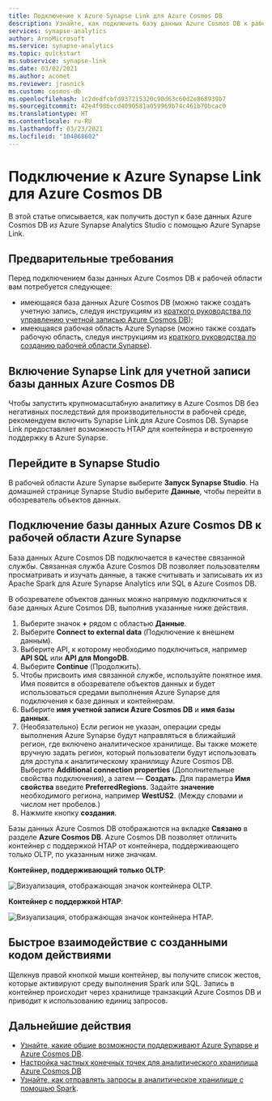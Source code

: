 ```yaml
---
title: Подключение к Azure Synapse Link для Azure Cosmos DB
description: Узнайте, как подключить базу данных Azure Cosmos DB к рабочей области Azure Synapse с помощью Azure Synapse Link.
services: synapse-analytics
author: ArnoMicrosoft
ms.service: synapse-analytics
ms.topic: quickstart
ms.subservice: synapse-link
ms.date: 03/02/2021
ms.author: acomet
ms.reviewer: jrasnick
ms.custom: cosmos-db
ms.openlocfilehash: 1c2dedfcbfd937215320c90d63c60d2e868939b7
ms.sourcegitcommit: 42e4f986ccd4090581a059969b74c461b70bcac0
ms.translationtype: HT
ms.contentlocale: ru-RU
ms.lasthandoff: 03/23/2021
ms.locfileid: "104868602"
---
```

# <a name="connect-to-azure-synapse-link-for-azure-cosmos-db"></a>Подключение к Azure Synapse Link для Azure Cosmos DB

В этой статье описывается, как получить доступ к базе данных Azure Cosmos DB из Azure Synapse Analytics Studio с помощью Azure Synapse Link.

## <a name="prerequisites"></a>Предварительные требования

Перед подключением базы данных Azure Cosmos DB к рабочей области вам потребуется следующее:

* имеющаяся база данных Azure Cosmos DB (можно также создать учетную запись, следуя инструкциям из [краткого руководства по управлению учетной записью Azure Cosmos DB](../../cosmos-db/how-to-manage-database-account.md));
* имеющаяся рабочая область Azure Synapse (можно также создать рабочую область, следуя инструкциям из [краткого руководства по созданию рабочей области Synapse](../quickstart-create-workspace.md)).

## <a name="enable-synapse-link-on-an-azure-cosmos-db-database-account"></a>Включение Synapse Link для учетной записи базы данных Azure Cosmos DB

Чтобы запустить крупномасштабную аналитику в Azure Cosmos DB без негативных последствий для производительности в рабочей среде, рекомендуем включить Synapse Link для Azure Cosmos DB. Synapse Link предоставляет возможность HTAP для контейнера и встроенную поддержку в Azure Synapse.

## <a name="go-to-synapse-studio"></a>Перейдите в Synapse Studio

В рабочей области Azure Synapse выберите **Запуск Synapse Studio**. На домашней странице Synapse Studio выберите **Данные**, чтобы перейти в обозреватель объектов данных.

## <a name="connect-an-azure-cosmos-db-database-to-an-azure-synapse-workspace"></a>Подключение базы данных Azure Cosmos DB к рабочей области Azure Synapse

База данных Azure Cosmos DB подключается в качестве связанной службы. Связанная служба Azure Cosmos DB позволяет пользователям просматривать и изучать данные, а также считывать и записывать их из Apache Spark для Azure Synapse Analytics или SQL в Azure Cosmos DB.

В обозревателе объектов данных можно напрямую подключиться к базе данных Azure Cosmos DB, выполнив указанные ниже действия.

1. Выберите значок **+** рядом с областью **Данные**.
1. Выберите **Connect to external data** (Подключение к внешнем данным).
1. Выберите API, к которому необходимо подключиться, например **API SQL** или **API для MongoDB**.
1. Выберите **Continue** (Продолжить).
1. Чтобы присвоить имя связанной службе, используйте понятное имя. Имя появится в обозревателе объектов данных и будет использоваться средами выполнения Azure Synapse для подключения к базе данных и контейнерам.
1. Выберите **имя учетной записи Azure Cosmos DB** и **имя базы данных**.
1. (Необязательно) Если регион не указан, операции среды выполнения Azure Synapse будут направляться в ближайший регион, где включено аналитическое хранилище. Вы также можете вручную задать регион, который пользователи будут использовать для доступа к аналитическому хранилищу Azure Cosmos DB. Выберите **Additional connection properties** (Дополнительные свойства подключения), а затем — **Создать**. Для параметра **Имя свойства** введите **PreferredRegions**. Задайте **значение** необходимого региона, например **WestUS2**. (Между словами и числом нет пробелов.)
1. Нажмите кнопку **создания**.

Базы данных Azure Cosmos DB отображаются на вкладке **Связано** в разделе **Azure Cosmos DB**. Azure Cosmos DB позволяет отличить контейнер с поддержкой HTAP от контейнера, поддерживающего только OLTP, по указанным ниже значкам.

**Контейнер, поддерживающий только OLTP**:

![Визуализация, отображающая значок контейнера OLTP.](../media/quickstart-connect-synapse-link-cosmosdb/oltp-container.png)

**Контейнер с поддержкой HTAP**:

![Визуализация, отображающая значок контейнера HTAP.](../media/quickstart-connect-synapse-link-cosmosdb/htap-container.png)

## <a name="quickly-interact-with-code-generated-actions"></a>Быстрое взаимодействие с созданными кодом действиями

Щелкнув правой кнопкой мыши контейнер, вы получите список жестов, которые активируют среду выполнения Spark или SQL. Запись в контейнер происходит через хранилище транзакций Azure Cosmos DB и приводит к использованию единиц запросов.  

## <a name="next-steps"></a>Дальнейшие действия

* [Узнайте, какие общие возможности поддерживают Azure Synapse и Azure Cosmos DB](./concept-synapse-link-cosmos-db-support.md).
* [Настройка частных конечных точек для аналитического хранилища Azure Cosmos DB](../../cosmos-db/analytical-store-private-endpoints.md)
* [Узнайте, как отправлять запросы в аналитическое хранилище с помощью Spark](./how-to-query-analytical-store-spark.md).